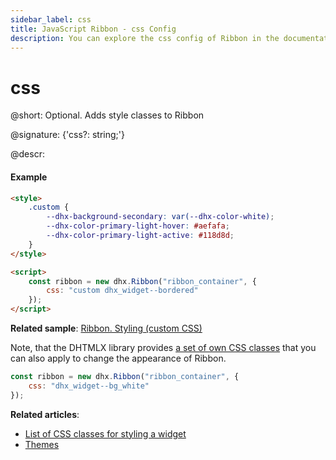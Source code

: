 ```yaml
---
sidebar_label: css
title: JavaScript Ribbon - css Config 
description: You can explore the css config of Ribbon in the documentation of the DHTMLX JavaScript UI library. Browse developer guides and API reference, try out code examples and live demos, and download a free 30-day evaluation version of DHTMLX Suite 7.
---
```


# css

@short: Optional. Adds style classes to Ribbon

@signature: {'css?: string;'}

@descr:
#### Example

~~~html
<style>
    .custom {
        --dhx-background-secondary: var(--dhx-color-white);
        --dhx-color-primary-light-hover: #aefafa;
        --dhx-color-primary-light-active: #118d8d;
    }
</style>

<script>
	const ribbon = new dhx.Ribbon("ribbon_container", {
    	css: "custom dhx_widget--bordered"
	});
</script>
~~~

**Related sample**: [Ribbon. Styling (custom CSS)](https://snippet.dhtmlx.com/9ckg47ro)

Note, that the DHTMLX library provides [a set of own CSS classes](helpers/base_elements.md#list-of-css-classes-for-styling-a-widget) that you can also apply to change the appearance of Ribbon.

~~~js
const ribbon = new dhx.Ribbon("ribbon_container", {
    css: "dhx_widget--bg_white"
});
~~~

**Related articles**: 
- [List of CSS classes for styling a widget](helpers/base_elements.md#list-of-css-classes-for-styling-a-widget)
- [Themes](themes.md)